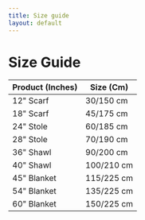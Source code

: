 ```yaml
---
title: Size guide
layout: default
---
```


# Size Guide

Product (Inches) | Size (Cm) |
--------| --------- |
12" Scarf | 30/150 cm |
18" Scarf | 45/175 cm |
24" Stole | 60/185 cm |
28" Stole | 70/190 cm |
36" Shawl | 90/200 cm |
40" Shawl | 100/210 cm |
45" Blanket | 115/225 cm | 
54" Blanket | 135/225 cm |
60" Blanket | 150/225 cm |

